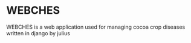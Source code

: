 # WEBCHES
WEBCHES is a web application used for managing cocoa crop diseases written in django by julius
